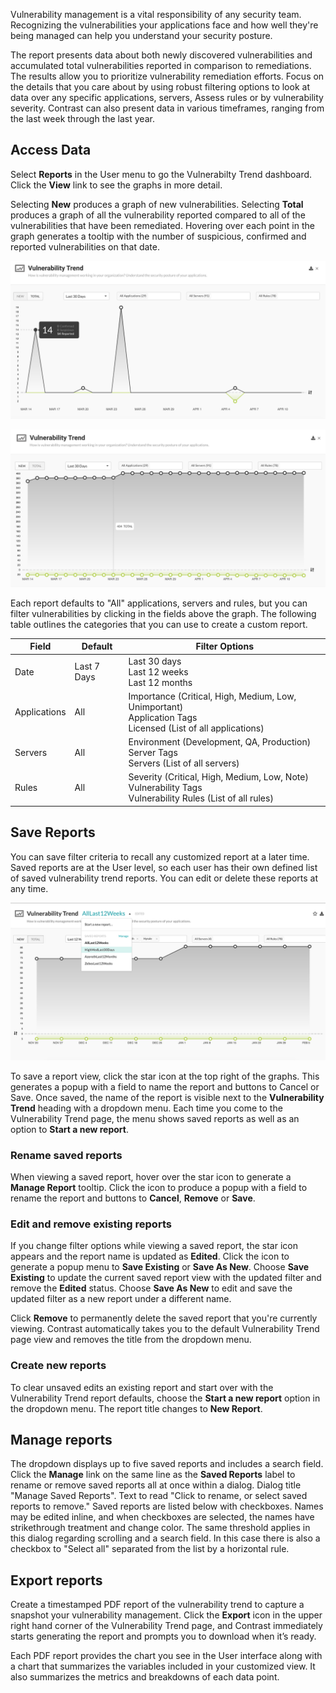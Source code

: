 <!--
title: "Vulnerability Trends"
description: "Overview of vulnerability trend reports"
tags: "TeamServer application vulnerability PDF report"
-->
 
Vulnerability management is a vital responsibility of any security team. Recognizing the vulnerabilities your applications face and how well they're being managed can help you understand your security posture.

The report presents data about both newly discovered vulnerabilities and accumulated total vulnerabilities reported in comparison to remediations. The results allow you to prioritize vulnerability remediation efforts. Focus on the details that you care about by using robust filtering options to look at data over any specific applications, servers, Assess rules or by vulnerability severity. Contrast can also present data in various timeframes, ranging from the last week through the last year.

## Access Data
 
Select **Reports** in the User menu to go the Vulnerabilty Trend dashboard. Click the **View** link to see the graphs in more detail. 

Selecting **New** produces a graph of new vulnerabilities. Selecting **Total** produces a graph of all the vulnerability reported compared to all of the vulnerabilities that have been remediated. Hovering over each point in the graph generates a tooltip with the number of suspicious, confirmed and reported vulnerabilities on that date. 

<a href="assets/images/Vulnerability-trend-new.png" rel="lightbox" title="Graph of new vulnerabilities"><img class="thumbnail" src="assets/images/Vulnerability-trend-new.png"/></a>

<a href="assets/images/Vulnerability-trend-total.png" rel="lightbox" title="Graph of total vulnerabilities"><img class="thumbnail" src="assets/images/Vulnerability-trend-total.png"/></a>

Each report defaults to "All" applications, servers and rules, but you can filter vulnerabilities by clicking in the fields above the graph. The following table outlines the categories that you can use to create a custom report. 


| Field        | Default      | Filter Options                                                                                              |
|--------------|--------------|-------------------------------------------------------------------------------------------------------------|
| Date         | Last 7 Days  | Last 30 days <br> Last 12 weeks <br> Last 12 months                                                                   |
| Applications | All          | Importance (Critical, High, Medium, Low, Unimportant) <br> Application Tags <br> Licensed (List of all applications) |
| Servers      | All          | Environment (Development, QA, Production) <br> Server Tags <br> Servers (List of all servers)                         |
| Rules        | All          | Severity (Critical, High, Medium, Low, Note) <br> Vulnerability Tags <br> Vulnerability Rules (List of all rules)                         |

<!-- <We may also want to touch on how they can filter tags, compliance requirements, etc.> as outlined in CONTRAST-12586. --> 

<!-- Ask about build number option -->

## Save Reports

You can save filter criteria to recall any customized report at a later time. Saved reports are at the User level, so each user has their own defined list of saved vulnerability trend reports. You can edit or delete these reports at any time. 

<a href="assets/images/Vulnerability-trend-save-report.png" rel="lightbox" title="Graph of total vulnerabilities"><img class="thumbnail" src="assets/images/Vulnerability-trend-save-report.png"/></a> 
 
<!-- Should step through how you save a report. Some details can be found in CONTRAST-12573.  --> 

To save a report view, click the star icon at the top right of the graphs. This generates a popup with a field to name the report and buttons to Cancel or Save. Once saved, the name of the report is visible next to the **Vulnerability Trend** heading with a dropdown menu. Each time you come to the Vulnerability Trend page, the menu shows saved reports as well as an option to **Start a new report**. 

### Rename saved reports

When viewing a saved report, hover over the star icon to generate a **Manage Report** tooltip. Click the icon to produce a popup with a field to rename the report and buttons to **Cancel**, **Remove** or **Save**. 

### Edit and remove existing reports

If you change filter options while viewing a saved report, the star icon appears and the report name is updated as **Edited**. Click the icon to generate a popup menu to **Save Existing** or **Save As New**. Choose **Save Existing** to update the current saved report view with the updated filter and remove the **Edited** status. Choose **Save As New** to edit and save the updated filter as a new report under a different name.

Click **Remove** to permanently delete the saved report that you're currently viewing. Contrast automatically takes you to the default Vulnerability Trend page view and removes the title from the dropdown menu. 

### Create new reports

To clear unsaved edits an existing report and start over with the Vulnerability Trend report defaults, choose the **Start a new report** option in the dropdown menu. The report title changes to **New Report**.

## Manage reports 

The dropdown displays up to five saved reports and includes a search field. Click the **Manage** link on the same line as the **Saved Reports** label to rename or remove saved reports all at once within a dialog. Dialog title "Manage Saved Reports". Text to read "Click to rename, or select saved reports to remove." Saved reports are listed below with checkboxes. Names may be edited inline, and when checkboxes are selected, the names have strikethrough treatment and change color. The same threshold applies in this dialog regarding scrolling and a search field. In this case there is also a checkbox to "Select all" separated from the list by a horizontal rule.

## Export reports

Create a timestamped PDF report of the vulnerability trend to capture a snapshot your vulnerability management. Click the **Export** icon in the upper right hand corner of the Vulnerability Trend page, and Contrast immediately starts generating the report and prompts you to download when it’s ready.
 
Each PDF report provides the chart you see in the User interface along with a chart that summarizes the variables included in your customized view. It also summarizes the metrics and breakdowns of each data point. 
 
 